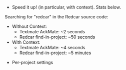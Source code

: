 * Speed it up! (in particular, with context). Stats below.

Searching for "redcar" in the Redcar source code:
  - Without Context:
    - Textmate AckMate: ~2 seconds
    - Redcar find-in-project: ~50 seconds
  - With Context:
    - Textmate AckMate: ~4 seconds
    - Redcar find-in-project: ~5 minutes

* Per-project settings
